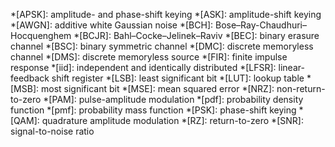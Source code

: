 *[APSK]: amplitude- and phase-shift keying
*[ASK]: amplitude-shift keying
*[AWGN]: additive white Gaussian noise
*[BCH]: Bose–Ray-Chaudhuri–Hocquenghem
*[BCJR]: Bahl–Cocke–Jelinek–Raviv
*[BEC]: binary erasure channel
*[BSC]: binary symmetric channel
*[DMC]: discrete memoryless channel
*[DMS]: discrete memoryless source
*[FIR]: finite impulse response
*[iid]: independent and identically distributed
*[LFSR]: linear-feedback shift register
*[LSB]: least significant bit
*[LUT]: lookup table
*[MSB]: most significant bit
*[MSE]: mean squared error
*[NRZ]: non-return-to-zero
*[PAM]: pulse-amplitude modulation
*[pdf]: probability density function
*[pmf]: probability mass function
*[PSK]: phase-shift keying
*[QAM]: quadrature amplitude modulation
*[RZ]: return-to-zero
*[SNR]: signal-to-noise ratio

